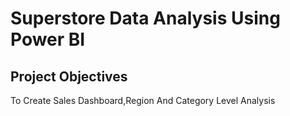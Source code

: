 # Superstore Data Analysis Using Power BI
## Project Objectives
To Create Sales Dashboard,Region And Category Level Analysis
